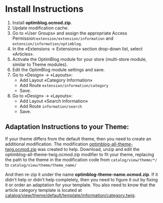 # Install Instructions
1. Install **optimblog.ocmod.zip**.
2. Update modification cache.
3. Go to «User Groups» and assign the appropriate Access Permission:`extension/extension/information` and `extension/information/optimblog`.
4. In the «Extensions -> Extensions» section drop-down list, select «Articles».
5. Activate the OptimBlog module for your store (multi-store module, similar to Theme modules).
6. Edit the OptimBlog module settings and save.
7. Go to «Design» -> «Layouts»:
   - Add Layout «Category Information»
   - Add Route `extension/information/category`
   - Save.
8. Go to «Design» -> «Layouts»:
   - Add Layout «Search Information»
   - Add Route `information/search`
   - Save.

## Adaptation Instructions to your Theme:
If your theme differs from the default theme, then you need to create an additional modification. The modification [optimblog-all-theme-twig.ocmod.zip](https://github.com/optimlab/optimblog/blob/master/dist/optimblog-modification/optimblog-all-theme-twig.ocmod.zip) was created to help. Download, unzip and edit the optimblog-all-theme-twig.ocmod.zip modifier to fit your theme, replacing the path to the theme in the modification code 
from 
`catalog/view/theme/*/` 
to 
`catalog/view/theme/theme_name/`

And then re-zip it under the name **optimblog-theme-name.ocmod.zip**. If it didn’t help or didn’t help completely, then you need to figure it out by fixing it or order an adaptation for your template. You also need to know that the article category template is located at [catalog/view/theme/default/template/information/category.twig](https://github.com/optimlab/optimblog/blob/master/src/optimblog.ocmod/upload/catalog/view/theme/default/template/information/category.twig).
